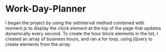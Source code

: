 # Work-Day-Planner
I began the project by using the setInterval method combined with moment.js to display the clock element at the top of the page that updates dynamically every second. 
To create the hour block elements in the list, I created an array of business hours, and ran a for loop, using jQuery to create elements from the array.